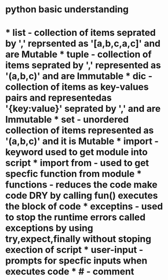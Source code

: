 <h1> python basic understanding <h1>
* list - collection of items seprated by ',' reprsented as '[a,b,c,a,c]' and are Mutable
* tuple - collection of items seprated by ',' represented as '(a,b,c)' and are Immutable
* dic - collection of items as key-values pairs and representedas '{key:value}' seprated by ',' and are Immutable
* set - unordered collection of items represented as '(a,b,c)' and it is Mutable
* import - keyword used to get module into script
* import from - used to get specfic function from module
* functions - reduces the code make code DRY by calling fun() executes the block of code 
* exceptins - used to stop the runtime errors called exceptions by using try,expect,finally without stoping exection of script
* user-input - prompts for specfic inputs when executes code 
* # - comment
